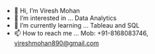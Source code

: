 - 👋 Hi, I’m Viresh Mohan
- 👀 I’m interested in ... Data Analytics
- 🌱 I’m currently learning ... Tableau and SQL
- 📫 How to reach me ... Mob: +91-8168083746, vireshmohan890@gmail.com

<!---
vireshmohan890/vireshmohan890 is a ✨ special ✨ repository because its `README.md` (this file) appears on your GitHub profile.
You can click the Preview link to take a look at your changes.
--->
